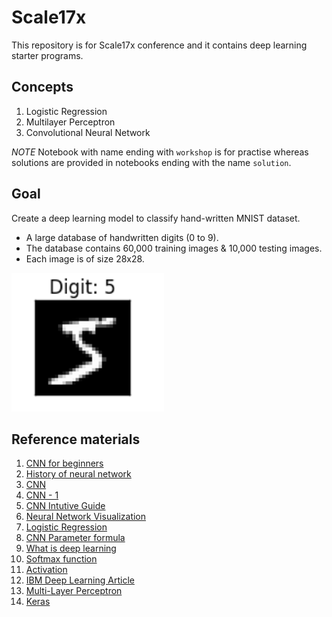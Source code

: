 # Scale17x

This repository is for Scale17x conference and it contains deep learning starter programs.

## Concepts

1. Logistic Regression
2. Multilayer Perceptron
3. Convolutional Neural Network

_NOTE_ Notebook with name ending with `workshop` is for practise whereas solutions are provided in notebooks ending with the name `solution`.

## Goal

Create a deep learning model to classify hand-written MNIST dataset.

* A large database of handwritten digits (0 to 9). 
* The database contains 60,000 training images & 10,000 testing images. 
* Each image is of size 28x28. 

![](docs/sample.png)


## Reference materials

1. [CNN for beginners](https://adeshpande3.github.io/A-Beginner%27s-Guide-To-Understanding-Convolutional-Neural-Networks/)
2. [History of neural network](http://dataconomy.com/2017/04/history-neural-networks/)
3. [CNN](https://towardsdatascience.com/applied-deep-learning-part-4-convolutional-neural-networks-584bc134c1e2)
4. [CNN - 1](http://cs231n.github.io/convolutional-networks/)
5. [CNN Intutive Guide](https://medium.freecodecamp.org/an-intuitive-guide-to-convolutional-neural-networks-260c2de0a050)
6. [Neural Network Visualization](https://www.youtube.com/watch?v=3JQ3hYko51Y)
7. [Logistic Regression](https://towardsdatascience.com/logistic-regression-detailed-overview-46c4da4303bc)
8. [CNN Parameter formula](https://stackoverflow.com/questions/42786717/how-to-calculate-the-number-of-parameters-for-convolutional-neural-network/42787467)
9. [What is deep learning](https://machinelearningmastery.com/what-is-deep-learning/)
10. [Softmax function](https://medium.com/data-science-bootcamp/understand-the-softmax-function-in-minutes-f3a59641e86d)
11. [Activation](http://adilmoujahid.com/posts/2016/06/introduction-deep-learning-python-caffe/)
12. [IBM Deep Learning Article](https://www.ibm.com/blogs/systems/deep-learning-performance-breakthrough/)
13. [Multi-Layer Perceptron](http://deeplearning.net/tutorial/mlp.html)
14. [Keras](https://keras.io/)
